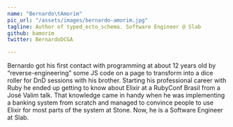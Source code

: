 ```yaml
---
name: "Bernardo\tAmorim"
pic_url: "/assets/images/bernardo-amorim.jpg"
tagline: Author of typed_ecto_schema. Software Engineer @ Slab
github: bamorim
twitter: BernardoDCGA

---
```

Bernardo got his first contact with programming at about 12 years old by “reverse-engineering” some JS code on a page to transform into a dice roller for DnD sessions with his brother. Starting his professional career with Ruby he ended up getting to know about Elixir at a RubyConf Brasil from a José Valim talk. That knowledge came in handy when he was implementing a banking system from scratch and managed to convince people to use Elixir for most parts of the system at Stone. Now, he is a Software Engineer at Slab.